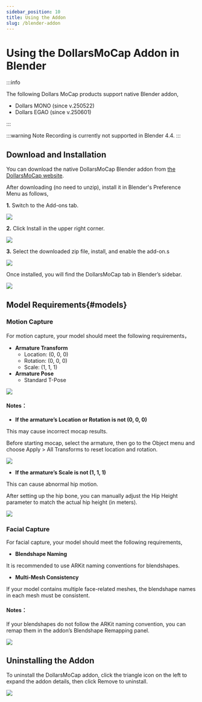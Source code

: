 ```yaml
---
sidebar_position: 10
title: Using the Addon
slug: /blender-addon
---
```


# Using the DollarsMoCap Addon in Blender

:::info

The following Dollars MoCap products support native Blender addon,

- Dollars MONO (since v.250522)
- Dollars EGAO (since v.250601)

:::

:::warning Note
Recording is currently not supported in Blender 4.4.
:::

## Download and Installation

You can download the native DollarsMoCap Blender addon from [the DollarsMoCap website](https://www.dollarsmocap.com/download).

After downloading (no need to unzip), install it in Blender's Preference Menu as follows,

**1.** Switch to the Add-ons tab.

![](../../img/2025_05_21_20_35_27.png)

**2.** Click Install in the upper right corner.

![](../../img/2025_05_21_20_35_272.png)

**3.** Select the downloaded zip file, install, and enable the add-on.s

![](../../img/2025_05_21_20_39_55.png)

Once installed, you will find the DollarsMoCap tab in Blender’s sidebar.

![](../../img/2025_05_21_20_40_59.png)

## Model Requirements{#models}

### Motion Capture

For motion capture, your model should meet the following requirements，

- **Armature Transform**
    - Location: (0, 0, 0)
    - Rotation: (0, 0, 0)
    - Scale: (1, 1, 1)
- **Armature Pose**
    - Standard T-Pose

![](../../img/2025_05_21_20_49_41.png)

#### Notes：

- **If the armature’s Location or Rotation is not (0, 0, 0)**

This may cause incorrect mocap results.

Before starting mocap, select the armature, then go to the Object menu and choose Apply > All Transforms to reset location and rotation.

![](../../img/2025-05-2121-13-16-991.gif)

- **If the armature’s Scale is not (1, 1, 1)**

This can cause abnormal hip motion.

After setting up the hip bone, you can manually adjust the Hip Height parameter to match the actual hip height (in meters).

![](../../img/2025_05_21_21_39_00.png)

### Facial Capture

For facial capture, your model should meet the following requirements,

- **Blendshape Naming**

It is recommended to use ARKit naming conventions for blendshapes.

- **Multi-Mesh Consistency**

If your model contains multiple face-related meshes, the blendshape names in each mesh must be consistent.

#### Notes：

If your blendshapes do not follow the ARKit naming convention, you can remap them in the addon’s Blendshape Remapping panel.

![](../../img/2025_05_21_21_40_02.png)

## Uninstalling the Addon

To uninstall the DollarsMoCap addon, click the triangle icon on the left to expand the addon details, then click Remove to uninstall.

![](../../img/2025_05_22_10_51_52.png)
